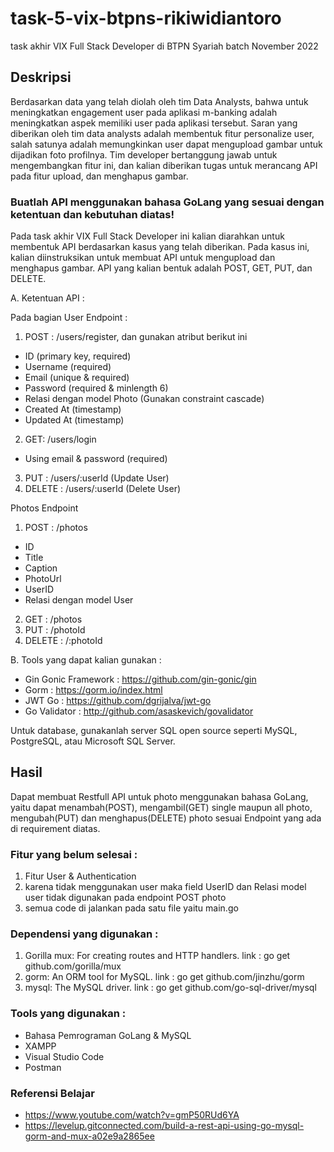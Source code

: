 # task-5-vix-btpns-rikiwidiantoro
task akhir VIX Full Stack Developer di BTPN Syariah batch November 2022

## Deskripsi
Berdasarkan data yang telah diolah oleh tim Data Analysts, bahwa untuk meningkatkan engagement user pada aplikasi m-banking adalah meningkatkan aspek memiliki user pada aplikasi tersebut. Saran yang diberikan oleh tim data analysts adalah membentuk fitur personalize user, salah satunya adalah memungkinkan user dapat mengupload gambar untuk dijadikan foto profilnya. Tim developer bertanggung jawab untuk mengembangkan fitur ini, dan kalian diberikan tugas untuk merancang API pada fitur upload, dan menghapus gambar.


### Buatlah API menggunakan bahasa GoLang yang sesuai dengan ketentuan dan kebutuhan diatas!
Pada task akhir VIX Full Stack Developer ini kalian diarahkan untuk membentuk API berdasarkan kasus yang telah diberikan. Pada kasus ini, kalian diinstruksikan untuk membuat API untuk mengupload dan menghapus gambar. API yang kalian bentuk adalah POST, GET, PUT, dan DELETE.

A. Ketentuan API :

Pada bagian User Endpoint :

1. POST : /users/register, dan gunakan atribut berikut ini
  - ID (primary key, required)
  - Username (required)
  - Email (unique & required)
  - Password (required & minlength 6)
  - Relasi dengan model Photo (Gunakan constraint cascade)
  - Created At (timestamp)
  - Updated At (timestamp)

2. GET: /users/login
  - Using email & password (required)

3. PUT : /users/:userId (Update User)
4. DELETE : /users/:userId (Delete User)

Photos Endpoint
1. POST : /photos
  - ID
  - Title
  - Caption
  - PhotoUrl
  - UserID
  - Relasi dengan model User

2. GET : /photos
3. PUT : /photoId
4. DELETE : /:photoId


B. Tools yang dapat kalian gunakan :
  - Gin Gonic Framework : https://github.com/gin-gonic/gin
  - Gorm : https://gorm.io/index.html
  - JWT Go : https://github.com/dgrijalva/jwt-go
  - Go Validator : http://github.com/asaskevich/govalidator

Untuk database, gunakanlah server SQL open source seperti MySQL, PostgreSQL, atau Microsoft SQL Server.


## Hasil
Dapat membuat Restfull API untuk photo menggunakan bahasa GoLang, yaitu dapat menambah(POST), mengambil(GET) single maupun all photo, mengubah(PUT) dan menghapus(DELETE) photo sesuai Endpoint yang ada di requirement diatas.

### Fitur yang belum selesai :
1. Fitur User & Authentication
2. karena tidak menggunakan user maka field UserID dan Relasi model user tidak digunakan pada endpoint POST photo
3. semua code di jalankan pada satu file yaitu main.go

### Dependensi yang digunakan :
1. Gorilla mux: For creating routes and HTTP handlers. link : go get github.com/gorilla/mux
2. gorm: An ORM tool for MySQL. link : go get github.com/jinzhu/gorm
3. mysql: The MySQL driver. link : go get github.com/go-sql-driver/mysql

### Tools yang digunakan :
- Bahasa Pemrograman GoLang & MySQL
- XAMPP
- Visual Studio Code
- Postman

### Referensi Belajar
- https://www.youtube.com/watch?v=gmP50RUd6YA
- https://levelup.gitconnected.com/build-a-rest-api-using-go-mysql-gorm-and-mux-a02e9a2865ee

